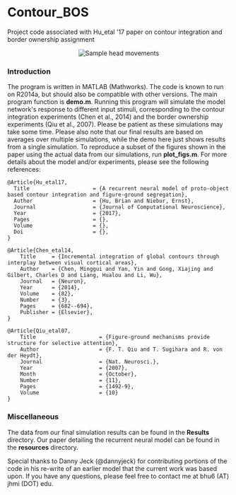 # Contour_BOS
Project code associated with Hu_etal '17 paper on contour integration and border ownership assignment

<p align="center">
  <img src="http://brianhhu.github.io/img/Fig_Contour.png" alt="Sample head movements"/>
</p>

### Introduction

The program is written in MATLAB (Mathworks). The code is known to run on R2014a, but should also be compatible with other versions. The main program function is **demo.m**. Running this program will simulate the model network's response to different input stimuli, corresponding to the contour integration experiments (Chen et al., 2014) and the border ownership experiments (Qiu et al., 2007). Please be patient as these simulations may take some time. Please also note that our final results are based on averages over multiple simulations, while the demo here just shows results from a single simulation. To reproduce a subset of the figures shown in the paper using the actual data from our simulations, run **plot_figs.m**. For more details about the model and/or experiments, please see the following references:

    @Article{Hu_etal17,
      Title                    = {A recurrent neural model of proto-object based contour integration and figure-ground segregation},
      Author                   = {Hu, Brian and Niebur, Ernst},
      Journal                  = {Journal of Computational Neuroscience},
      Year                     = {2017},
      Pages                    = {},
      Volume                   = {},
      Doi                      = {},
    }

    @Article{Chen_etal14,
        Title     = {Incremental integration of global contours through interplay between visual cortical areas},
        Author    = {Chen, Minggui and Yan, Yin and Gong, Xiajing and Gilbert, Charles D and Liang, Hualou and Li, Wu},
        Journal   = {Neuron},
        Year      = {2014},
        Volume    = {82},
        Number    = {3},
        Pages     = {682--694},
        Publisher = {Elsevier},
    }
    
    @Article{Qiu_etal07,
        Title                    = {Figure-ground mechanisms provide structure for selective attention},
        Author                   = {F. T. Qiu and T. Sugihara and R. von der Heydt},
        Journal                  = {Nat. Neurosci.},
        Year                     = {2007},
        Month                    = {October},
        Number                   = {11},
        Pages                    = {1492-9},
        Volume                   = {10}
    }

### Miscellaneous

The data from our final simulation results can be found in the **Results** directory. Our paper detailing the recurrent neural model can be found in the **resources** directory.

Special thanks to Danny Jeck (@dannyjeck) for contributing portions of the code in his re-write of an earlier model that the current work was based upon. If you have any questions, please feel free to contact me at bhu6 (AT) jhmi (DOT) edu.

